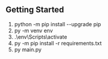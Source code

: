 ## Getting Started

1. python -m pip install --upgrade pip
2. py -m venv env
3. .\env\Scripts\activate
4. py -m pip install -r requirements.txt
5. py main.py
